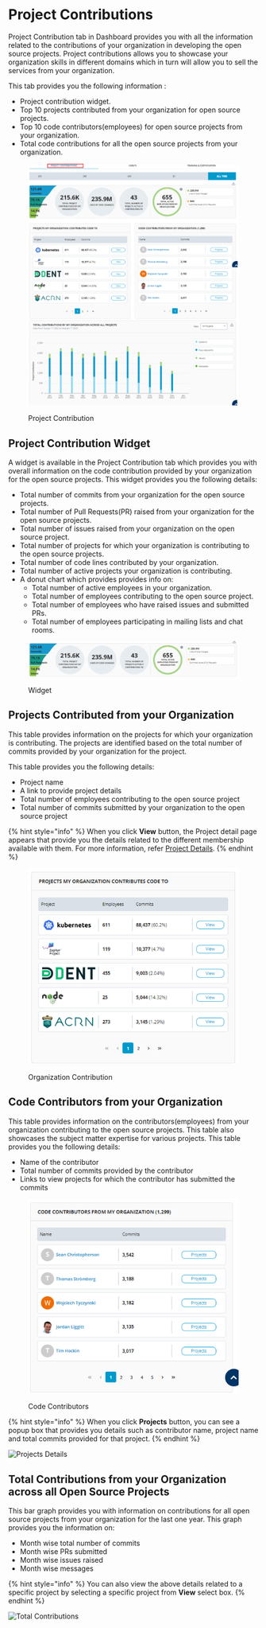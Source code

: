 # Project Contributions

Project Contribution tab in Dashboard provides you with all the information related to the contributions of your organization in developing the open source projects. Project contributions allows you to showcase your organization skills in different domains which in turn will allow you to sell the services from your organization.

This tab provides you the following information :

* Project contribution widget.
* Top 10 projects contributed from your organization for open source projects.
* Top 10 code contributors(employees) for open source projects from your organization.
* Total code contributions for all the open source projects from your organization.

<figure><img src="../../.gitbook/assets/PC1.png" alt=""><figcaption><p>Project Contribution</p></figcaption></figure>

## Project Contribution Widget

A widget is available in the Project Contribution tab which provides you with overall information on the code contribution provided by your organization for the open source projects. This widget provides you the following details:

* Total number of commits from your organization for the open source projects.
* Total number of Pull Requests(PR) raised from your organization for the open source projects.
* Total number of issues raised from your organization on the open source project.
* Total number of projects for which your organization is contributing to the open source projects.
* Total number of code lines contributed by your organization.
* Total number of active projects your organization is contributing.
* A donut chart which provides provides info on:
  * Total number of active employees in your organization.
  * Total number of employees contributing to the open source project.
  * Total number of employees who have raised issues and submitted PRs.
  * Total number of employees participating in mailing lists and chat rooms.

<figure><img src="../../.gitbook/assets/Wid.png" alt=""><figcaption><p>Widget</p></figcaption></figure>

## Projects Contributed from your Organization

This table provides information on the projects for which your organization is contributing. The projects are identified based on the total number of commits provided by your organization for the project.

This table provides you the following details:

* Project name
* A link to provide project details
* Total number of employees contributing to the open source project
* Total number of commits submitted by your organization to the open source project

{% hint style="info" %}
When you click **View** button, the Project detail page appears that provide you the details related to the different membership available with them. For more information, refer [Project Details](https://docs.linuxfoundation.org/lfx/organization-dashboard/projects).
{% endhint %}

<figure><img src="../../.gitbook/assets/Proj.png" alt=""><figcaption><p>Organization Contribution </p></figcaption></figure>

## Code Contributors from your Organization

This table provides information on the contributors(employees) from your organization contributing to the open source projects. This table also showcases the subject matter expertise for various projects. This table provides you the following details:

* Name of the contributor
* Total number of commits provided by the contributor
* Links to view projects for which the contributor has submitted the commits

<figure><img src="../../.gitbook/assets/Code.png" alt=""><figcaption><p>Code Contributors </p></figcaption></figure>

{% hint style="info" %}
When you click **Projects** button, you can see a popup box that provides you details such as contributor name, project name and total commits provided for that project.
{% endhint %}

![Projects Details](https://files.gitbook.com/v0/b/gitbook-28427.appspot.com/o/assets%2F-MgAESFs0H7zYsmTgcOZ%2F-MgfkshG6M\_raQnBlRd9%2F-MgfnlT8viLxbzKrtyNs%2FProject\_Contributor\_Details.png?alt=media\&token=4c79471f-f912-47dc-aa9d-9202c5161c2b)

## Total Contributions from your Organization across all Open Source Projects

This bar graph provides you with information on contributions for all open source projects from your organization for the last one year. This graph provides you the information on:

* Month wise total number of commits
* Month wise PRs submitted
* Month wise issues raised
* Month wise messages

{% hint style="info" %}
You can also view the above details related to a specific project by selecting a specific project from **View** select box.
{% endhint %}

![Total Contributions](https://files.gitbook.com/v0/b/gitbook-28427.appspot.com/o/assets%2F-MgAESFs0H7zYsmTgcOZ%2F-Mgfnwp0\_obUtFzUyXYf%2F-Mgfsb7wp1jGNl4nYlVr%2FTotal\_Projects%20.png?alt=media\&token=27f5f8db-a6e9-4ec0-9939-f6f4b3500153)
